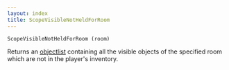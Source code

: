 ```yaml
---
layout: index
title: ScopeVisibleNotHeldForRoom
---
```


    ScopeVisibleNotHeldForRoom (room)

Returns an [objectlist](../../types/objectlist.html) containing all the visible objects of the specified room which are not in the player's inventory.
